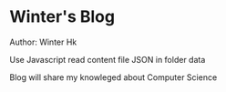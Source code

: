 # Winter's Blog
Author: Winter Hk

Use Javascript read content file JSON in folder data

Blog will share my knowleged about Computer Science